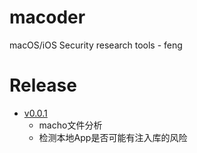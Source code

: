 # macoder

macOS/iOS Security research tools - feng

# Release
- [v0.0.1](https://github.com/ac0d3r/macoder/releases/tag/v0.0.1)
  - macho文件分析
  - 检测本地App是否可能有注入库的风险
